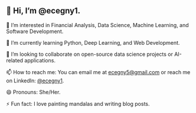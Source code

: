 ## 👋 Hi, I’m @ecegny1.

👀 I’m interested in Financial Analysis, Data Science, Machine Learning, and Software Development.

🌱 I’m currently learning Python, Deep Learning, and Web Development.

💞️ I’m looking to collaborate on open-source data science projects or AI-related applications.

📫 How to reach me: You can email me at ecegny5@gmail.com or reach me on LinkedIn: [@ecegny1](https://www.linkedin.com/in/ecegny1).

😄 Pronouns: She/Her.

⚡ Fun fact: I love painting mandalas and  writing blog posts.
